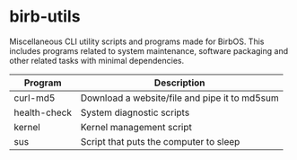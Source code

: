# birb-utils
Miscellaneous CLI utility scripts and programs made for BirbOS. This includes programs related to system maintenance, software packaging and other related tasks with minimal dependencies.

| Program      | Description                                   |
| ---          | ---                                           |
| curl-md5     | Download a website/file and pipe it to md5sum |
| health-check | System diagnostic scripts                     |
| kernel       | Kernel management script                      |
| sus          | Script that puts the computer to sleep        |
